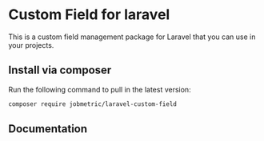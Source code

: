 # Custom Field for laravel

This is a custom field management package for Laravel that you can use in your projects.

## Install via composer

Run the following command to pull in the latest version:

```bash
composer require jobmetric/laravel-custom-field
```

## Documentation
